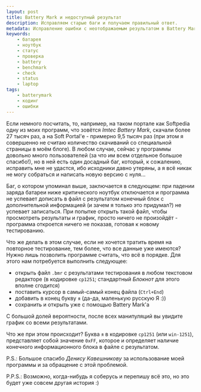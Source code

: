 ```yaml
---
layout: post
title: Battery Mark и недоступный результат
description: Исправляем старые баги и получаем правильный ответ.
metadata: Исправление ошибки с неотображаемым результатом в Battery Mark 
keywords:
    - батарея
    - ноутбук
    - статус
    - проверка
    - battery
    - benchmark
    - check
    - status
    - laptop
tags:
    - batterymark
    - кодинг
    - ошибки
---
```

Если немного посчитать, то, например, на таком портале как Softpedia одну из
моих программ, что зовётся _Imtec Battery Mark_, скачали более 27 тысяч раз, а
на Soft Portal'е - примерно 9,5 тысяч раз (при этом я совершенно не считаю
количество скачиваний со специальной страницы в моём блоге). В любом случае,
сейчас у программы довольно много пользователей (за что им всем отдельное
большое спасибо!), но в ней есть один досадный баг, который, к сожалению,
исправить мне не удастся, ибо исходники давно утеряны, а я всё никак не могу
собраться и написать новую версию с нуля...

Баг, о котором упоминал выше, заключается в следующем: при падении заряда
батареи ниже критического ноутбук отключается и программа не успевает дописать в
файл с результатом конечный блок с дополнительной информацией (и зачем я только
это придумал?) не успевает записаться. При попытке открыть такой файл, чтобы
просмотреть результаты и график, просто ничего не произойдёт - программа
откроется ничего не показав, готовая к новому тестированию.

Что же делать в этом случае, если не хочется тратить время на повторное
тестирование, тем более, что все данные уже имеются? Нужно лишь позволить
программе считать, что всё в порядке. Для этого нам потребуется выполнить
следующее:

- открыть файл `.bmr` с результатами тестирования в любом текстовом редакторе
  (в кодировке `cp1251`; стандартный _Блокнот_ для этого вполне сгодится)
- поставить курсор в самый-самый конец файла (`Ctrl+End`)
- добавить в конец букву `я` (да-да, маленькую русскую Я :))
- сохранить и открыть уже с помощью Battery Mark'а

С большой долей вероятности, после всех манипуляций вы увидите график со всеми
результатами.

Что же при этом происходит? Буква `я` в кодировке `cp1251` (или `win-1251`),
представляет собой значение `0xFF`, которое и определяет наличие конечного
информационного блока в файле с результатом.

P.S.: Большое спасибо _Денису Кавешникову_ за использование моей программы и за
обращение с этой проблемой.

P.P.S.: Возможно, когда-нибудь я соберусь и перепишу всё это, но это будет уже
совсем другая история :)
